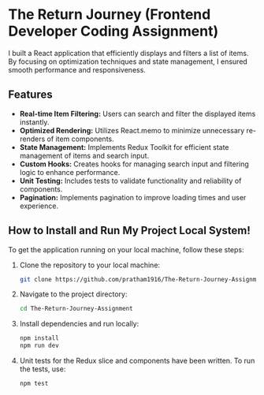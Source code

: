 # The Return Journey (Frontend Developer Coding Assignment)

I built a React application that efficiently displays and filters a list of items. By focusing on optimization techniques and state management, I ensured smooth performance and responsiveness.

## Features

- **Real-time Item Filtering:** Users can search and filter the displayed items instantly.
- **Optimized Rendering:** Utilizes React.memo to minimize unnecessary re-renders of item components.
- **State Management:** Implements Redux Toolkit for efficient state management of items and search input.
- **Custom Hooks:** Creates hooks for managing search input and filtering logic to enhance performance.
- **Unit Testing:**  Includes tests to validate functionality and reliability of components.
- **Pagination:**  Implements pagination to improve loading times and user experience.

## How to Install and Run My Project Local System!
To get the application running on your local machine, follow these steps:

1. Clone the repository to your local machine:
    ```bash
    git clone https://github.com/pratham1916/The-Return-Journey-Assignment.git
    ```
2. Navigate to the project directory:
    ```bash
    cd The-Return-Journey-Assignment
    ```
3. Install dependencies and run locally:
    ```bash
    npm install
    npm run dev
    ```
4. Unit tests for the Redux slice and components have been written. To run the tests, use:
    ```bash
    npm test
    ``` 